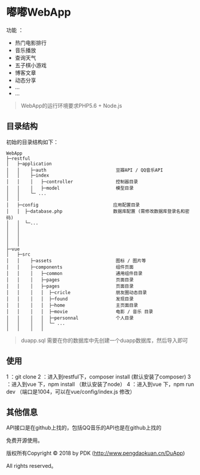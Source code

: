 嘟嘟WebApp 
===============
功能 ： 
 + 热门电影排行
 + 音乐播放
 + 查询天气
 + 五子棋小游戏
 + 博客文章
 + 动态分享
 + ...
 + ...


> WebApp的运行环境要求PHP5.6 + Node.js


## 目录结构

初始的目录结构如下：

~~~
WebApp
├─restful              
│   ├─application
│   │    ├─auth                          豆瓣API / QQ音乐API
│   │    ├─index                         
│   │    │   ├─controller                控制器目录
│   │    │   ├─model                     模型目录
│   │    └─ ...
│   │ 
│   ├─config                            应用配置目录
│   │  ├─database.php                   数据库配置 (需修改数据库登录名和密码)
│   │  └─...
│   │
│   │ 
│   │
│   │  
├─vue  
│   ├─src
│   │    ├─assets                        图标 / 图片等
│   │    ├─components                    组件页面                         
│   │    │   ├─common                    通用组件目录
│   │    │   ├─pages                     页面目录
│   │    │   ├─pages                     页面目录
│   │    │   │  ├─cricle                 朋友圈动态目录
│   │    │   │  ├─found                  发现目录
│   │    │   │  ├─home                   主页面目录
│   │    │   │  ├─movie                  电影 / 音乐 目录
│   │    │   │  ├─personnal              个人目录
│   │    │   │  └─ ...
│   │    │   │  

~~~

> duapp.sql 需要在你的数据库中先创建一个duapp数据库，然后导入即可

## 使用
 1 ：git clone 
 2 ：进入到restful下，composer install (默认安装了composer)
 3 ：进入到vue 下，npm install （默认安装了node）
 4 ：进入到vue 下，npm run dev
 （端口是1004，可以在vue/config/index.js 修改）
## 其他信息

API接口是在github上找的，包括QQ音乐的API也是在github上找的

免费开源使用。

版权所有Copyright © 2018 by PDK (http://www.pengdaokuan.cn/DuApp)

All rights reserved。

